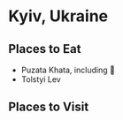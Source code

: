 # Kyiv, Ukraine

## Places to Eat
- Puzata Khata, including :beers:
- Tolstyi Lev

## Places to Visit

